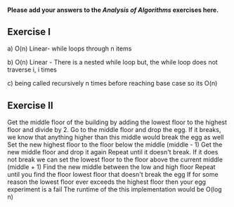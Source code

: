 #### Please add your answers to the **_Analysis of Algorithms_** exercises here.

## Exercise I

a)
O(n) Linear- while loops through n items

b)
O(n) Linear - There is a nested while loop but, the while loop does not traverse i, i times

c)
being called recursively n times before reaching base case so its O(n)

## Exercise II

Get the middle floor of the building by adding the lowest floor to the highest floor and divide by 2.
Go to the middle floor and drop the egg.
If it breaks, we know that anything higher than this middle would break the egg as well
Set the new highest floor to the floor below the middle (middle - 1)
Get the new middle floor and drop it again
Repeat until it doesn't break.
If it does not break we can set the lowest floor to the floor above the current middle (middle + 1)
Find the new middle between the low and high floor
Repeat until you find the floor lowest floor that doesn't break the egg
If for some reason the lowest floor ever exceeds the highest floor then your egg experiment is a fail
The runtime of the this implementation would be O(log n)
